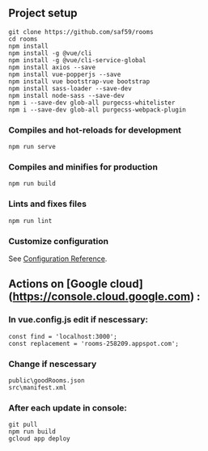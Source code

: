 ## Project setup
```
git clone https://github.com/saf59/rooms 
cd rooms
npm install
npm install -g @vue/cli
npm install -g @vue/cli-service-global
npm install axios --save
npm install vue-popperjs --save
npm install vue bootstrap-vue bootstrap
npm install sass-loader --save-dev
npm install node-sass --save-dev
npm i --save-dev glob-all purgecss-whitelister
npm i --save-dev glob-all purgecss-webpack-plugin
```

### Compiles and hot-reloads for development
```
npm run serve
```

### Compiles and minifies for production
```
npm run build
```

### Lints and fixes files
```
npm run lint
```

### Customize configuration
See [Configuration Reference](https://cli.vuejs.org/config/).

## Actions on [Google cloud] (https://console.cloud.google.com) : 

### In vue.config.js edit if nescessary:
```
const find = 'localhost:3000';
const replacement = 'rooms-258209.appspot.com';
```
### Change if nescessary
```
public\goodRooms.json 
src\manifest.xml
```
### After each update in console:
```
git pull
npm run build
gcloud app deploy
```
